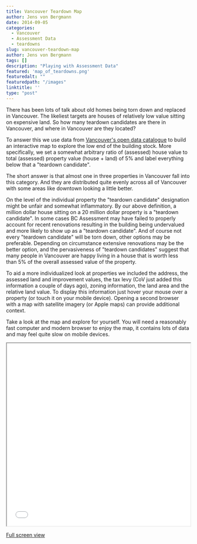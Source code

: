 ```yaml
---
title: Vancouver Teardown Map
author: Jens von Bergmann
date: 2014-09-05
categories:
  - Vancouver
  - Assessment Data
  - teardowns
slug: vancouver-teardown-map
author: Jens von Bergmann
tags: []
description: "Playing with Assessment Data"
featured: 'map_of_teardowns.png'
featuredalt: ""
featuredpath: "/images"
linktitle: ''
type: "post"
---
```


There has been lots of talk about old homes being torn down and replaced in Vancouver. The likeliest targets are houses
of relatively low value sitting on expensive land. So how many teardown candidates are there in Vancouver, and where
in Vancouver are they located? 

To answer this we use data from [Vancouver's open data catalogue](http://vancouver.ca/your-government/open-data-catalogue.aspx) 
to build an interactive map to explore the low end of the building stock. More specifically, we set a somewhat arbitrary
ratio of (assessed) house value to total (assessed) property value (house + land) of 5% and label everything below that
a "teardown candidate". 

The short answer is that almost one in three properties in Vancouver fall into this category. And they are distributed 
quite evenly across all of Vancouver with some areas like downtown looking a little better.

<!-- more -->

On the level of the individual property the "teardown candidate" designation might be unfair and somewhat inflammatory.
By our above definition, a million dollar house sitting on a 20 million dollar property is a "teardown candidate". In
some cases BC Assessment may have failed to properly account for recent renovations resulting in the building being
undervalued and more likely to show up as a "teardown candidate". And of course not every "teardown candidate" will be
torn down, other options may be preferable. Depending on circumstance extensive renovations may be the better option,
and the pervasiveness of "teardown candidates" suggest that many people in Vancouver are happy living in a house that
is worth less than 5% of the overall assessed value of the property.

To aid a more individualized look at properties we included the address, the assessed land and improvement values, the 
tax levy (CoV just added this information a couple of days ago), zoning information, the land area and the relative land
value. To display this information just hover your mouse over a property (or touch it on your mobile device). Opening a
second browser with a map with satellite imagery (or Apple maps) can provide additional context.

Take a look at the map and explore for yourself. You will need a reasonably fast computer and modern 
browser to enjoy the map, it contains lots of data and may feel quite slow on mobile devices.

<iframe src="/html/teardown_map.html" width="100%" height="500"></iframe>

[Full screen view](/html/teardown_map.html) 
